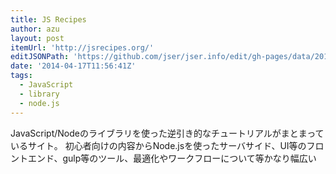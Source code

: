 ```yaml
---
title: JS Recipes
author: azu
layout: post
itemUrl: 'http://jsrecipes.org/'
editJSONPath: 'https://github.com/jser/jser.info/edit/gh-pages/data/2014/04/index.json'
date: '2014-04-17T11:56:41Z'
tags:
  - JavaScript
  - library
  - node.js
---
```

JavaScript/Nodeのライブラリを使った逆引き的なチュートリアルがまとまっているサイト。
初心者向けの内容からNode.jsを使ったサーバサイド、UI等のフロントエンド、gulp等のツール、最適化やワークフローについて等かなり幅広い
